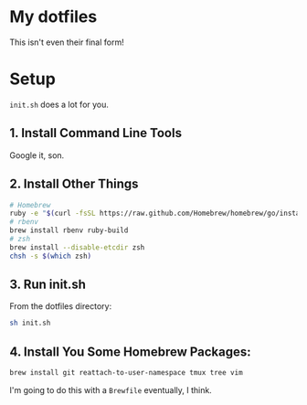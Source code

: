 # My dotfiles

This isn't even their final form!

# Setup

`init.sh` does a lot for you.

## 1. Install Command Line Tools

Google it, son.

## 2. Install Other Things

```sh
# Homebrew
ruby -e "$(curl -fsSL https://raw.github.com/Homebrew/homebrew/go/install)"
# rbenv
brew install rbenv ruby-build
# zsh
brew install --disable-etcdir zsh
chsh -s $(which zsh)
```


## 3. Run init.sh

From the dotfiles directory:

```sh
sh init.sh
```

## 4. Install You Some Homebrew Packages:

```sh
brew install git reattach-to-user-namespace tmux tree vim
```
    
I'm going to do this with a `Brewfile` eventually, I think.
